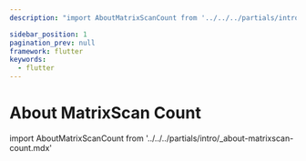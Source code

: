 ```yaml
---
description: "import AboutMatrixScanCount from '../../../partials/intro/_about-matrixscan-count.mdx'                                                                                                "

sidebar_position: 1
pagination_prev: null
framework: flutter
keywords:
  - flutter
---
```


# About MatrixScan Count

import AboutMatrixScanCount from '../../../partials/intro/_about-matrixscan-count.mdx'

<AboutMatrixScanCount />
